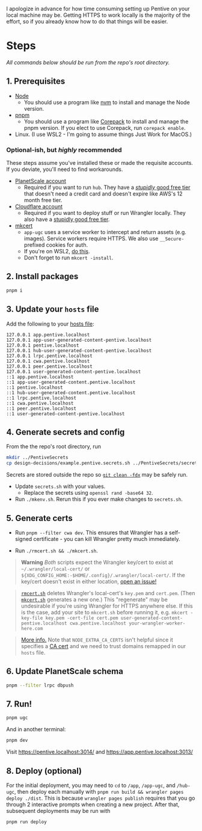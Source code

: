 I apologize in advance for how time consuming setting up Pentive on your local machine may be. Getting HTTPS to work locally is the majority of the effort, so if you already know how to do that things will be easier.

# Steps

_All commands below should be run from the repo's root directory._

## 1. Prerequisites

- [Node](https://nodejs.org)
  - You should use a program like [nvm](https://github.com/nvm-sh/nvm) to install and manage the Node version.
- [pnpm](https://pnpm.io/)
  - You should use a program like [Corepack](https://nodejs.org/api/corepack.html) to install and manage the pnpm version. If you elect to use Corepack, run `corepack enable`.
- Linux. (I use WSL2 - I'm going to assume things Just Work for MacOS.)

### Optional-ish, but _highly_ recommended

These steps assume you've installed these or made the requisite accounts. If you deviate, you'll need to find workarounds.

- [PlanetScale account](https://auth.planetscale.com/sign-up)
  - Required if you want to run `hub`. They have a [_stupidly_ good free tier](https://planetscale.com/pricing) that doesn't need a credit card and doesn't expire like AWS's 12 month free tier.
- [Cloudflare account](https://dash.cloudflare.com/sign-up)
  - Required if you want to deploy stuff or run Wrangler locally. They also have a [stupidly good free tier](https://developers.cloudflare.com/workers/platform/pricing/).
- [mkcert](https://github.com/FiloSottile/mkcert)
  - `app-ugc` uses a service worker to intercept and return assets (e.g. images). Service workers require HTTPS. We also use `__Secure-` prefixed cookies for auth.
  - If you're on WSL2, [do this](https://github.com/FiloSottile/mkcert/issues/357#issuecomment-1466762021).
  - Don't forget to run `mkcert -install`.

## 2. Install packages

```bash
pnpm i
```

## 3. Update your `hosts` file

Add the following to your [hosts file](https://www.howtogeek.com/howto/27350/beginner-geek-how-to-edit-your-hosts-file/):

```
127.0.0.1 app.pentive.localhost
127.0.0.1 app-user-generated-content-pentive.localhost
127.0.0.1 pentive.localhost
127.0.0.1 hub-user-generated-content-pentive.localhost
127.0.0.1 lrpc.pentive.localhost
127.0.0.1 cwa.pentive.localhost
127.0.0.1 peer.pentive.localhost
127.0.0.1 user-generated-content-pentive.localhost
::1 app.pentive.localhost
::1 app-user-generated-content.pentive.localhost
::1 pentive.localhost
::1 hub-user-generated-content.pentive.localhost
::1 lrpc.pentive.localhost
::1 cwa.pentive.localhost
::1 peer.pentive.localhost
::1 user-generated-content-pentive.localhost
```

## 4. Generate secrets and config

From the the repo's root directory, run

```bash
mkdir ../PentiveSecrets
cp design-decisions/example.pentive.secrets.sh ../PentiveSecrets/secrets.sh
```

Secrets are stored outside the repo so [`git clean -fdx`](https://tysonwilliams.coding.blog/2020-07-11_systematic_cleaning#git-clean--fdx) may be safely run.

- Update `secrets.sh` with your values.
  - Replace the secrets using `openssl rand -base64 32`.
- Run `./mkenv.sh`. Rerun this if you ever make changes to `secrets.sh`.

## 5. Generate certs

- Run `pnpm --filter cwa dev`. This ensures that Wrangler has a self-signed certificate - you can kill Wrangler pretty much immediately.

- Run `./rmcert.sh && ./mkcert.sh`.

> **Warning** _Both_ scripts expect the Wrangler key/cert to exist at `~/.wrangler/local-cert/` or `${XDG_CONFIG_HOME:-$HOME/.config}/.wrangler/local-cert/`. If the key/cert doesn't exist in either location, [open an issue!](https://github.com/AlexErrant/Pentive/issues/new)

> [`rmcert.sh`](../rmcert.sh) deletes Wrangler's local-cert's `key.pem` and `cert.pem`. (Then [`mkcert.sh`](../mkcert.sh) generates a new one.) This "regenerate" may be undesirable if you're using Wrangler for HTTPS anywhere else. If this is the case, add your site to `mkcert.sh` before running it, e.g. `mkcert -key-file key.pem -cert-file cert.pem user-generated-content-pentive.localhost cwa.pentive.localhost your-wrangler-worker-here.com`

> [More info.](https://github.com/cloudflare/workers-sdk/issues/1908#issuecomment-1416901172) Note that `NODE_EXTRA_CA_CERTS` isn't helpful since it specifies a [CA cert](https://discord.com/channels/595317990191398933/799437470004412476/1039744087672238110) and we need to trust domains remapped in our `hosts` file.

## 6. Update PlanetScale schema

```bash
pnpm --filter lrpc dbpush
```

## 7. Run!

```bash
pnpm ugc
```

And in another terminal:

```bash
pnpm dev
```

Visit https://pentive.localhost:3014/ and https://app.pentive.localhost:3013/

## 8. Deploy (optional)

For the initial deployment, you may need to `cd` to `/app`, `/app-ugc`, and `/hub-ugc`, then deploy each manually with `pnpm run build && wrangler pages deploy ./dist`. This is because `wrangler pages publish` requires that you go through 2 interactive prompts when creating a new project. After that, subsequent deployments may be run with

```bash
pnpm run deploy
```
